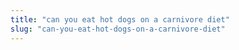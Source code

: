 ```yaml
---
title: "can you eat hot dogs on a carnivore diet"
slug: "can-you-eat-hot-dogs-on-a-carnivore-diet"
---
```


